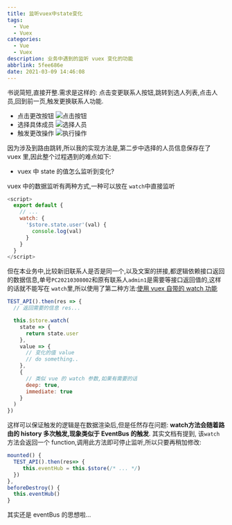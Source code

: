 ```yaml
---
title: 监听vuex中state变化
tags:
  - Vue
  - Vuex
categories:
  - Vue
  - Vuex
description: 业务中遇到的监听 vuex 变化的功能
abbrlink: 5fee686e
date: 2021-03-09 14:46:08
---
```

书说简短,直接开整.需求是这样的: 点击变更联系人按钮,跳转到选人列表,点击人员,回到前一页,触发更换联系人功能.

+ 点击更改按钮
![点击按钮](/blog/img/vuex-state-1.png)
+ 选择具体成员
![选择人员](/blog/img/vuex-state-2.png)
+ 触发更改操作
![ 执行操作](/blog/img/vuex-state-3.png)

因为涉及到路由跳转,所以我的实现方法是,第二步中选择的人员信息保存在了 vuex 里,因此整个过程遇到的难点如下:

+ vuex 中 state 的值怎么监听到变化?

vuex 中的数据监听有两种方式,一种可以放在 `watch`中直接监听

```javascript
<script>
  export default {
    // ...
    watch: {
      '$store.state.user'(val) {
        console.log(val)
      }
    }
  }
</script>
```

但在本业务中,比较新旧联系人是否是同一个,以及文案的拼接,都逻辑依赖接口返回的数据信息,单号`PC20210308002`和原有联系人`admin1`是需要等接口返回值的,这样的话就不能写在 `watch`里,所以使用了第二种方法:[使用 vuex 自带的 watch 功能](https://vuex.vuejs.org/zh/api/#watch)

```JavaScript
TEST_API().then(res => {
  // 返回需要的信息 res...

  this.$store.watch(
    state => {
      return state.user
    },
    value => {
      // 变化的值 value
      // do something..
    },
    {
      // 类似 vue 的 watch 参数,如果有需要的话
      deep: true,
      immediate: true
    }
  )
})
```

这样可以保证触发的逻辑是在数据渲染后,但是任然存在问题: **watch方法会随着路由的 history 多次触发,现象类似于 EventBus 的触发**. 其实文档有提到, 该`watch`方法会返回一个 function,调用此方法即可停止监听,所以只要再稍加修改:

```JavaScript
mounted() {
  TEST_API().then(res=> {
     this.eventHub = this.$store(/* ... */)
  })
},
beforeDestroy() {
  this.eventHub()
}
```

其实还是 eventBus 的思想啦...

